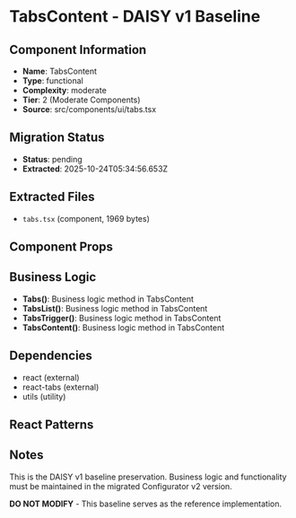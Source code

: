 # TabsContent - DAISY v1 Baseline

## Component Information

- **Name**: TabsContent
- **Type**: functional
- **Complexity**: moderate
- **Tier**: 2 (Moderate Components)
- **Source**: src/components/ui/tabs.tsx

## Migration Status

- **Status**: pending
- **Extracted**: 2025-10-24T05:34:56.653Z

## Extracted Files

- `tabs.tsx` (component, 1969 bytes)

## Component Props



## Business Logic

- **Tabs()**: Business logic method in TabsContent
- **TabsList()**: Business logic method in TabsContent
- **TabsTrigger()**: Business logic method in TabsContent
- **TabsContent()**: Business logic method in TabsContent

## Dependencies

- react (external)
- react-tabs (external)
- utils (utility)

## React Patterns



## Notes

This is the DAISY v1 baseline preservation. Business logic and functionality
must be maintained in the migrated Configurator v2 version.

**DO NOT MODIFY** - This baseline serves as the reference implementation.
